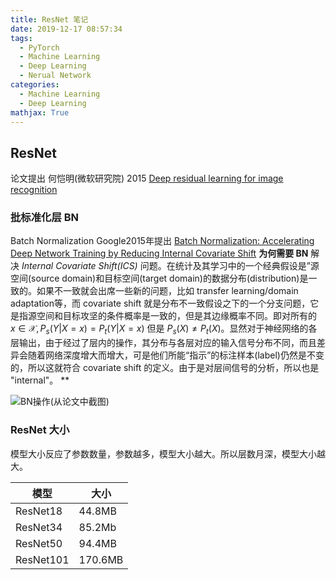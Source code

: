 ```yaml
---
title: ResNet 笔记
date: 2019-12-17 08:57:34
tags:
  - PyTorch
  - Machine Learning
  - Deep Learning
  - Nerual Network
categories:
  - Machine Learning
  - Deep Learning
mathjax: True
---
```

## ResNet
论文提出  何恺明(微软研究院)   2015
[Deep residual learning for image recognition](http://openaccess.thecvf.com/content_cvpr_2016/papers/He_Deep_Residual_Learning_CVPR_2016_paper.pdf)


### 批标准化层 BN
Batch Normalization Google2015年提出
[Batch Normalization: Accelerating Deep Network Training by Reducing Internal Covariate Shift](https://arxiv.org/pdf/1502.03167v3.pdf)
**为何需要 BN**
解决 *Internal Covariate Shift(ICS)* 问题。在统计及其学习中的一个经典假设是”源空间(source domain)和目标空间(target domain)的数据分布(distribution)是一致的。如果不一致就会出席一些新的问题，比如 transfer learning/domain adaptation等，而 covariate shift 就是分布不一致假设之下的一个分支问题，它是指源空间和目标攻坚的条件概率是一致的，但是其边缘概率不同。即对所有的 $x \in \mathcal{X}, P_s(Y|X = x)=P_t(Y|X=x)$ 但是 $P_s(X) \neq P_t(X)$。显然对于神经网络的各层输出，由于经过了层内的操作，其分布与各层对应的输入信号分布不同，而且差异会随着网络深度增大而增大，可是他们所能“指示”的标注样本(label)仍然是不变的，所以这就符合 covariate shift 的定义。由于是对层间信号的分析，所以也是 "internal"。
**

![BN操作(从论文中截图)](https://i.loli.net/2019/12/17/4Bo1XFyHfLwcelW.png)


### ResNet 大小
模型大小反应了参数数量，参数越多，模型大小越大。所以层数月深，模型大小越大。

模型|大小
---|---
ResNet18|44.8MB
ResNet34|85.2Mb
ResNet50|94.4MB
ResNet101|170.6MB

